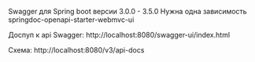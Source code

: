 Swagger для Spring boot версии 3.0.0 - 3.5.0
Нужна одна зависимость springdoc-openapi-starter-webmvc-ui

Доспуп к api Swagger:
http://localhost:8080/swagger-ui/index.html

Схема:
http://localhost:8080/v3/api-docs